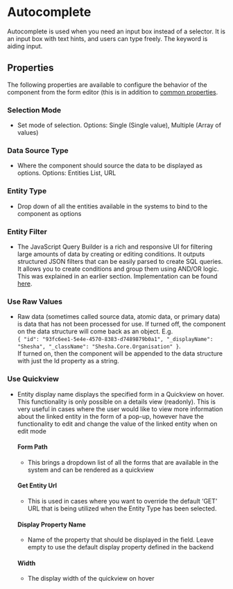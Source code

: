# Autocomplete

Autocomplete is used when you need an input box instead of a selector. It is an input box with text hints, and users can type freely. The keyword is aiding input.


[//]: # (<iframe width="100%" height="500" src="https://pd-docs-adminportal-test.shesha.dev/shesha/forms-designer/?id=6a35ce34-26f4-4643-bd2a-146b62594d19" title="Autocomplete Component" ></iframe>)

## Properties

The following properties are available to configure the behavior of the component from the form editor (this is in addition to [common properties](/docs/front-end-basics/form-components/common-component-properties.md).

### Selection Mode

- Set mode of selection. Options: Single (Single value), Multiple (Array of values)

### Data Source Type

- Where the component should source the data to be displayed as options. Options: Entities List, URL

### Entity Type

- Drop down of all the entities available in the systems to bind to the component as options

### Entity Filter

- The JavaScript Query Builder is a rich and responsive UI for filtering large amounts of data by creating or editing conditions. It outputs structured JSON filters that can be easily parsed to create SQL queries. It allows you to create conditions and group them using AND/OR logic. This was explained in an earlier section. Implementation can be found [here](/docs/front-end-basics/how-to-guides/filtering).

### Use Raw Values

- Raw data (sometimes called source data, atomic data, or primary data) is data that has not been processed for use. If turned off, the component on the data structure will come back as an object. E.g. <br/>`{ "id": "93fc6ee1-5e4e-4570-8383-d7489879b0a1", "_displayName": "Shesha", "_className": "Shesha.Core.Organisation" }`. <br/>If turned on, then the component will be appended to the data structure with just the Id property as a string.

### Use Quickview

- Entity display name displays the specified form in a Quickview on hover. This functionality is only possible on a details view (readonly). This is very useful in cases where the user would like to view more information about the linked entity in the form of a pop-up, however have the functionality to edit and change the value of the linked entity when on edit mode

  #### Form Path

  - This brings a dropdown list of all the forms that are available in the system and can be rendered as a quickview

  #### Get Entity Url

  - This is used in cases where you want to override the default ‘GET’ URL that is being utilized when the Entity Type has been selected.

  #### Display Property Name

  - Name of the property that should be displayed in the field. Leave empty to use the default display property defined in the backend

  #### Width

  - The display width of the quickview on hover
